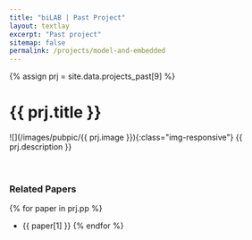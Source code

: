 ```yaml
---
title: "biLAB | Past Project"
layout: textlay
excerpt: "Past project"
sitemap: false
permalink: /projects/model-and-embedded
---
```


{% assign prj = site.data.projects_past[9] %}
# {{ prj.title }}
![](/images/pubpic/{{ prj.image }}){:class="img-responsive"}
{{ prj.description }}  
<br><br>

### Related Papers
{% for paper in prj.pp %}
* {{ paper[1] }}
{% endfor %}
<br>